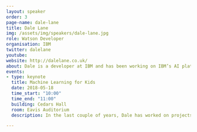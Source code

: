 ```yaml
---
layout: speaker
order: 3
page-name: dale-lane
title: Dale Lane
img: /assets/img/speakers/dale-lane.jpg
role: Watson Developer
organisation: IBM
twitter: dalelane
youtube:
website: http://dalelane.co.uk/
about: Dale is a developer at IBM and has been working on IBM’s AI platform “Watson” since early 2011, as the work started to transition Watson from a Research project demonstrated on a quiz show to a commercial solution ready for industry. He spent several years working on large-scale bespoke applications of Watson in industries such as healthcare. More recently, he spent the last few years working on transforming Watson into a developer-friendly platform on the cloud that enables developers to embed AI capabilities in their own apps and solutions.
events:
- type: keynote
  title: Machine Learning for Kids
  date: 2018-05-18
  time_start: "10:00"
  time_end: "11:00"
  building: Cedars Hall
  room: Eavis Auditorium
  description: In the last couple of years, Dale has worked on projects to help explain the fundamental principles of machine learning to school kids, through building a variety of games and tools, and running events at schools and IBM’s development labs.<br><br>In this talk, Dale will give an industry perspective on why introducing machine learning to kids is so essential, show some of the projects that school kids have created, and look at some of the lessons learned from these efforts.<br><br>Finally, he’ll also touch on how artificial intelligence could be used by schools, and demonstrate some of the emerging AI-powered tools being made available to teachers to support their work.

---
```

